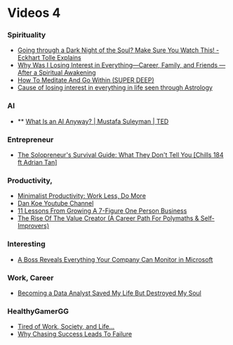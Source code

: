 # Videos 4

### Spirituality
- [Going through a Dark Night of the Soul? Make Sure You Watch This! - Eckhart Tolle Explains](https://www.youtube.com/watch?v=4DrR6rSJhN0)
- [Why Was I Losing Interest in Everything—Career, Family, and Friends — After a Spiritual Awakening](https://www.youtube.com/watch?v=nQ9EsiNgXiw)
- [How To Meditate And Go Within (SUPER DEEP)](https://www.youtube.com/watch?v=9jsgIb3CasI)
- [Cause of losing interest in everything in life seen through Astrology](https://www.youtube.com/watch?v=NhaWQ2Yjedo)

### AI
- ** [What Is an AI Anyway? | Mustafa Suleyman | TED](https://www.youtube.com/watch?v=KKNCiRWd_j0)


### Entrepreneur
- [The Solopreneur's Survival Guide: What They Don't Tell You [Chills 184 ft Adrian Tan]](https://www.youtube.com/watch?v=epK75grW1zs)


### Productivity,
- [Minimalist Productivity: Work Less, Do More](https://www.youtube.com/watch?v=QOgR70Y3nBw)
- [Dan Koe Youtube Channel](https://www.youtube.com/@DanKoeTalks)
- [11 Lessons From Growing A 7-Figure One Person Business](https://www.youtube.com/watch?v=JgTG1aoaB5s&list=PLB4ePXk6nBaeG3fD13NaRMsRsEc2iCsV4&index=14)
- [The Rise Of The Value Creator (A Career Path For Polymaths & Self-Improvers)](https://www.youtube.com/watch?v=RuFjY1MV4LM&list=PLB4ePXk6nBaeG3fD13NaRMsRsEc2iCsV4&index=9)

### Interesting
- [A Boss Reveals Everything Your Company Can Monitor in Microsoft](https://www.youtube.com/watch?v=S5_61QqxGck)

### Work, Career
- [Becoming a Data Analyst Saved My Life But Destroyed My Soul](https://www.youtube.com/watch?v=Q6QwwmbzZQI)

### HealthyGamerGG 
- [Tired of Work, Society, and Life...](https://www.youtube.com/watch?v=Khqwm3np9wc)
- [Why Chasing Success Leads To Failure](https://www.youtube.com/watch?v=WNa3-r0dt8c)


